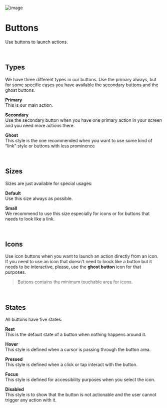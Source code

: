 ![image](https://user-images.githubusercontent.com/8384392/154288165-dcfce9f6-9cd4-47e9-940e-cd19b604eaba.png)

# Buttons
Use buttons to launch actions.

<br>

## Types
We have three different types in our buttons. Use the primary always, but for some specific cases you have available the secondary buttons and the ghost buttons.

**Primary**  
This is our main action.

**Secondary**  
Use the secondary button when you have one primary action in your screen and you need more actions there.

**Ghost**  
This style is the one recommended when you want to use some kind of “link” style or buttons with less prominence

<br>

## Sizes
Sizes are just available for special usages:

**Default**  
Use this size always as possible.

**Small**  
We recommend to use this size especially for icons or for buttons that needs to look like a link.

<br>

## Icons
Use icon buttons when you want to launch an action directly from an icon.\
If you need to use an icon that doesn't need to loock like a button but it needs to be interactive, please, use the **ghost button** icon for that purposes.

> Buttons contains the minimum touchable area for icons.

<br>

## States
All buttons have five states: 

**Rest**  
This is the default state of a button when nothing happens around it.

**Hover**  
This style is defined when a cursor is passing through the button area.

**Pressed**  
This style is defined when a click or tap interact with the button.

**Focus**  
This style is defined for accessibility purposes when you select the icon. 

**Disabled**  
This style is to show that the button is not actionable and the user cannot trigger any action with it.

